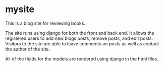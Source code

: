 # mysite
This is a blog site for reviewing books.

The site runs using django for both the front and back end. It allows the registered users
to add new blogs posts, remove posts, and edit posts. Visitors to the site are able to leave
comments on posts as well as contact the author of the site.

All of the fields for the models are rendered using django in the html files.
